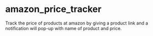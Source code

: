 # amazon_price_tracker
Track the price of products at amazon by giving a product link and a notification will pop-up with name of product and price.
